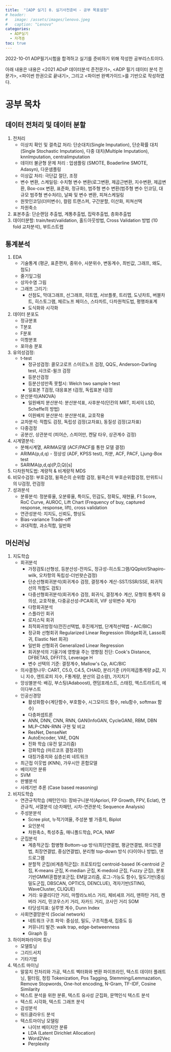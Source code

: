```yaml
---
title:  "[ADP 실기] 0. 실기사전준비 - 공부 목표설정"
# header:
#   image: /assets/images/lenovo.jpeg
#   caption: "Lenovo"
categories:
  - ADP실기
  - 자격증
toc: true
---
```

2022-10-01 ADP필기시험을 합격하고 실기를 준비하기 위해 작성한 공부리스트이다.


아래 내용은 내용은 <2021 ADsP 데이터분석 준전문가>, <ADP 필기 데이터 분석 전문가>, <파이썬 한권으로 끝내기>, 그리고 <파이썬 완벽가이드>를 기반으로 작성하였다.

 

# 공부 목차
## 데이터 전처리 및 데이터 분할
1. 전처리
    - 이상치 확인 및 결측값 처리: 단순대치(Single Imputation), 단순확률 대치(Single Stochastic Imputation), 다중 대치(Multiple Imputation), knnImputation, centralimputation
    - 데이터 불균형 문제 처리 : 업샘플링 (SMOTE, Boaderline SMOTE, Adasyn), 다운샘플링
    - 이상값 처리: 극단값 절단, 조정
    - 변수 변환, 스케일링: 수치형 변수 변환(로그변환, 제곱근변환, 지수변환, 제곱변환, Box-cox 변환, 표준화, 정규화), 범주형 변수 변환(범주형 변수 인코딩, 대규모 범주형 변수처리), 날짜 및 변수 변환,  피쳐스케일링
    - 원핫인코딩(더미변수), 컬럼 트랜스퍼, 구간분할, 이산화, 피쳐선택
    - 차원축소
2. 표본추출: 단순랜덤 추출법, 계통추출법, 집락추출법, 층화추출법
3. 데이터분할: train/test/validation, 홀드아웃방법, Cross Validation 방법 (10 fold 교차분석), 부트스트랩

## 통계분석
1. EDA
    - 기술통계 (평균, 표준편차, 중위수, 사분위수, 변동계수, 최빈값, 그래프, 왜도, 첨도)
    - 줄기잎그림
    - 상자수염 그림
    - 그래프 그리기:
        - 산점도, 막대그래프, 선그래프, 히트맵, 서브플롯, 트리맵, 도넛차트, 버블차트, 히스토그램, 체르노프 페이스, 스타차트, 다차원척도법, 평행좌표계
        - 도식화와 시각화
2. 데이터 분포도
    - 정규분포
    - T분포
    - F분포
    - 이항분포
    - 포아송 분포
3. 유의성검정:
    - t-test
        - 정규성검정: 콜모고로프 스미르노프 검정, QQ도, Anderson-Darling test, 샤크로-윌크 검정
        - 등분산검정
        - 등분산성만족 못할시: Welch two sample t-test
        - 일표본 T검정, 대응표본 t검정, 독립표본 t검정
    - 분산분석(ANOVA)
        - 일원배치 분산분석: 분산분석표, 사후분석(던칸의 MRT, 피셔의 LSD, Scheffe의 방법)
        - 이원배치 분산분석: 분산분석표, 교호작용
    - 교차분석: 적합도 검정, 독립성 검정(교차표), 동질성 검정(교차표)
    - 다중검정
    - 공분산, 상관분석 (피어슨, 스피어만, 켄달 타우, 상관계수 검정)
4. 시계열분석:
    - 분해시계열, ARIMA모델 (ACF/PACF를 통한 모델 결정)
    - ARIMA(p,d,q) - 정상성 (ADF, KPSS test), 차분, ACF, PACF, Ljung-Box test
    - SARIMA(p,d,q)(P,D,Q)[s]
5. 다차원척도법: 계량적 & 비계량적 MDS
6. 비모수검정: 부호검정, 윌콕슨의 순위합 검정, 윌콕슨의 부호순위합검정, 만위트니의 U검정, 런검정
7. 성과분석
    - 분류분석: 정분류율, 오분류율, 특이도, 민감도, 정확도, 재현율, F1 Score, RoC Curve, AUROC, Lift Chart (Frequency of buy, captured response, response, lift), cross validation
    - 연관성분석: 지지도, 신뢰도, 향상도
    - Bias-variance Trade-off
    - 과대적합, 과소적합, 일반화
## 머신러닝
1. 지도학습
    - 회귀분석
        - 가정검토(선형성, 등분산성-잔차도, 정규성-히스토그램/QQplot/Shapiro-wilk, 오차항의 독립성-더빈왓슨검정)
        - 단순선형회귀분석(회귀계수 검정, 결정계수 계산-SST/SSR/SSE, 회귀직선의 적합도 검토)
        - 다중선형회귀분석(회귀계수 검정, 회귀식, 결정계수 계산, 모형의 통계적 유의성, 교호작용, 다중공선성-PCA회귀, VIF 상위변수 제거)
        - 다항회귀분석
        - 스플라인 회귀
        - 로지스틱 회귀
        - 최적회귀방정식(전진선택법, 후진제거법, 단계적선택법 - AIC/BIC)
        - 정규화 선형회귀 Regularized Linear Regression (Ridge회귀, Lasso회귀, Elastic Net 회귀)
        - 일반화 선형회귀 Generalized Linear Regression
        - 회귀분석의 기울기에 영향을 주는 영향점 진단: Cook's Distance, DFBETAS, DFFITS, Leverage H
        - 변수 선택의 기준: 결정계수, Mallow's Cp, AIC/BIC
    - 의사결정나무: CART, C5.0, C4.5, CHAID, 분리기준 (카이제곱통계량 p값, 지니 지수, 엔트로피 지수, F통계량, 분산의 감소량), 가지치기
    - 앙상블분석: 배깅, 부스팅(Adaboost), 랜덤포레스트, 스태킹, 엑스트라트리, 에이다부스트
    - 인공신경망
        - 활성화함수(계단함수, 부호함수, 시그모이드 함수, relu함수, softmax 함수)
        - 다층퍼셉트론
        - ANN, DNN, CNN, RNN, GAN(InfoGAN, CycleGAN), RBM, DBN
        - MLP-CNN-RNN 구현 및 비교
        - ResNet, DenseNet
        - AutoEncoder, VAE, DQN
        - 진화 학습 (유전 알고리즘)
        - 강화학습 (마르코프 결정과정)
        - 대칭가중치와 심층신뢰 네트워크
    - 최근접 이웃법 (KNN), 가우시안 혼합모델
    - 베이지안 분류
    - SVM
    - 판별분석
    - 사례기반 추론 (Case based reasoning)
2. 비지도학습
    - 연관규칙학습 (패턴인식): 장바구니분석(Apriori, FP Growth, FPV, Eclat), 연관규칙, 서열분석 (순차패턴, 시차-연관분석; Sequence Analysis)
    - 주성분분석
        - Scree plot, 누적기여율, 주성분 별 가중치, Biplot 
        - 요인분석
        - 차원축소, 특성추출, 매니폴드학습, PCA, NMF
    - 군집분석
        - 계층적군집: 합병형 Bottom-up 방식(최단연결법, 평균연결법, 와드연결법, 최장연결밥, 중심연결법), 분리형 top-down 방식 (다이아나 방법), 덴드로그램
        - 분할적 군집(비계층적군집): 프로토타입 centroid-based (K-centroid 군집, K-means 군집, K-median 군집, K-medoid 군집, Fuzzy 군집), 분포기반GMM(혼합분포군집; EM알고리즘, 로그-가능도 함수), 밀도기반(중심밀도군집, DBSCAN, OPTICS, DENCLUE), 격자기반(STING, WaveCluster, CLIQUE)
        - 거리: 유클리디안 거리, 마할라노비스 거리, 체비셰프 거리, 맨하탄 거리, 캔버라 거리, 민코우스키 거리, 자카드 거리, 코사인 거리
        SOM
        - 타당성지표: 실루엣 계수, Dunn Index
    - 사회연결망분석 (Social network)
        - 네트워크 구조 파악: 중심성, 밀도, 구조적틈새, 집중도 등
        - 커뮤니티 발견: walk trap, edge-betweenness
        - Giraph 등
3. 하이퍼파라이머 튜닝
    - 모델튜닝
    - 그리드서치
    - 기타기법
4. 텍스트 마이닝
    - 말뭉치 전처리와 가공, 텍스트 벡터화와 변환 파이프라인, 텍스트 데이터 플래트닝, 필터링, 청킹
    Tokenization, Pos Tagging, Stemming/Lemmazation, Remove Stopwords, One-hot encoding, N-Gram, TF-IDF, Cosine Similarity
    - 텍스트 분석을 위한 분류, 텍스트 유사성 군집화, 문맥인식 텍스트 분석
    - 텍스트 시각화, 텍스트 그래프 분석
    - 감성분석
    - 워드클라우드 분석
    - 텍스트마이닝 모델링
        - 나이브 베이지안 분류
        - LDA (Latent Dirichlet Allocation)
        - Word2Vec
        - Perplexity